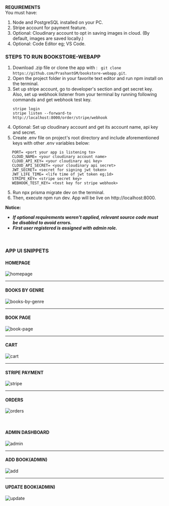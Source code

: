 **REQUIREMENTS**  
 You must have:

1. Node and PostgreSQL installed on your PC.
2. Stripe account for payment feature.
3. Optional: Cloudinary account to opt in saving images in cloud. (By default, images are saved locally.)
4. Optional: Code Editor eg; VS Code.

### STEPS TO RUN BOOKSTORE-WEBAPP

1. Download .zip file or clone the app with :&ensp; `git clone https://github.com/PrashantGM/bookstore-webapp.git`.
2. Open the project folder in your favorite text editor and run npm install on the terminal.
3. Set up stripe account, go to developer's section and get secret key.
   Also, set up webhook listener from your terminal by running following commands and get webhook test key.<br>
   ```console
   stripe login
   stripe listen --forward-to http://localhost:8000/order/stripe/webhook
   ```
4. Optional: Set up cloudinary account and get its account name, api key and secret.
5. Create .env file on project's root directory and include aforementioned keys with other .env variables below:

```
   PORT= <port your app is listening to>
   CLOUD_NAME= <your cloudinary account name>
   CLOUD_API_KEY= <your cloudinary api key>
   CLOUD_API_SECRET= <your cloudinary api secret>
   JWT_SECRET= <secret for signing jwt token>
   JWT_LIFE_TIME= <life time of jwt token eg;1d>
   STRIPE_KEY= <stripe secret key>
   WEBHOOK_TEST_KEY= <test key for stripe webhook>
```

5. Run npx prisma migrate dev on the terminal.
6. Then, execute npm run dev.
   App will be live on http://localhost:8000.

**Notice:**

- **_If optional requirements weren't applied, relevant source code must be disabled to avoid errors._**
- **_First user registered is assigned with admin role._**

<br>

### APP UI SNIPPETS

#### HOMEPAGE

![homepage](/views/imgs/ui/mainpage-demo.png?raw=true)

---

#### BOOKS BY GENRE

![books-by-genre](/views/imgs/ui/books-by-genre-demo.png?raw=true)

---

#### BOOK PAGE

![book-page](/views/imgs/ui/book-demo.png?raw=true)

---

#### CART

![cart](/views/imgs/ui/cart-demo.png?raw=true)

---

#### STRIPE PAYMENT

![stripe](/views/imgs/ui/stripe-payment-demo.png?raw=true)

---

#### ORDERS

![orders](/views/imgs/ui/orders-demo.png?raw=true)

<br>

#### ADMIN DASHBOARD

![admin](/views/imgs/ui/admin-demo.png?raw=true)

---

#### ADD BOOK(ADMIN)

![add](/views/imgs/ui/add-book-demo.png?raw=true)

---

#### UPDATE BOOK(ADMIN)

![update](/views/imgs/ui/edit-book-demo.png?raw=true)

